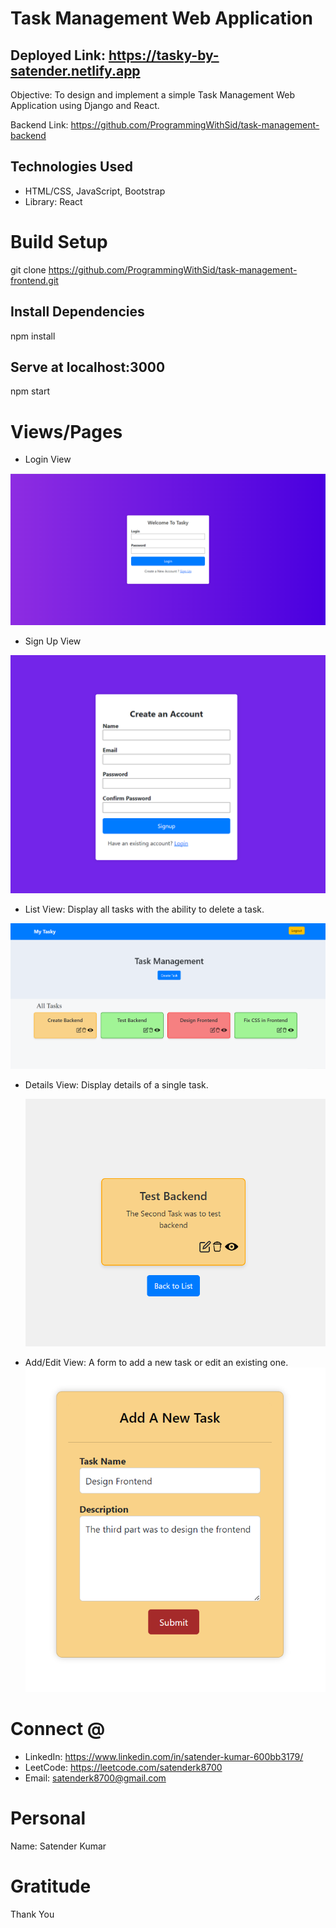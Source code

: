 
# Task Management Web Application

## Deployed Link: https://tasky-by-satender.netlify.app


Objective: To design and implement a simple Task Management Web Application using Django and React.

Backend Link: https://github.com/ProgrammingWithSid/task-management-backend

## Technologies Used
* HTML/CSS, JavaScript, Bootstrap   
* Library: React


# Build Setup

git clone https://github.com/ProgrammingWithSid/task-management-frontend.git



## Install Dependencies
npm install

## Serve at localhost:3000
npm start

# Views/Pages

* Login View
  
![login](./images/Screenshot%202023-10-02%20011017.png)

* Sign Up View
  
![login](./images/Screenshot%202023-10-02%20011028.png)
* List View: Display all tasks with the ability to delete a task.
  
![login](./images/Screenshot%202023-10-02%20011500.png)

* Details View: Display details of a single task.
  
     ![login](./images/Screenshot%202023-10-02%20013605.png)

* Add/Edit View: A form to add a new task or edit an existing one.
     ![login](./images/Screenshot%202023-10-02%20012225.png)

# Connect @
* LinkedIn: https://www.linkedin.com/in/satender-kumar-600bb3179/
* LeetCode: https://leetcode.com/satenderk8700
* Email: satenderk8700@gmail.com   

# Personal
Name: Satender Kumar  

# Gratitude
Thank You

